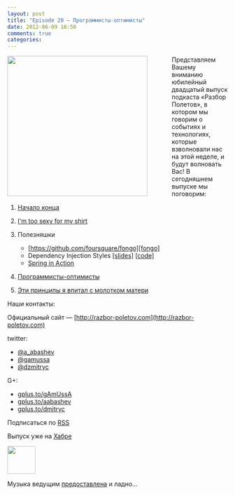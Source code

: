 ```yaml
---
layout: post
title: "Episode 20 — Программисты-оптимисты"
date: 2012-06-09 16:50
comments: true
categories: 
---
```


<a href="https://lh6.googleusercontent.com/-E9NizWkWsBk/T7PpJBkhIEI/AAAAAAAAIN8/NbFPu__zcpg/s542/12+-+1" imageanchor="1" style="clear: left; float: left; margin-bottom: 1em; margin-right: 2em; padding-right: 2em"><img border="0" height="320" src="https://lh6.googleusercontent.com/-E9NizWkWsBk/T7PpJBkhIEI/AAAAAAAAIN8/NbFPu__zcpg/s320/12+-+1" width="320" /></a>

Представляем Вашему вниманию юбилейный двадцатый выпуск подкаста «Разбор Полетов», в котором мы говорим о событиях и технологиях, которые взволновали нас на этой неделе, и будут волновать Вас!
В сегодняшнем выпуске мы поговорим:

1. [Начало конца][deadend]

2. [I'm too sexy for my shirt][lambda]

3. Полезняшки
	* [https://github.com/foursquare/fongo][fongo]
	* Dependency Injection Styles [\[slides\]][distyles] [\[code\]][distyles_2]
	* [Spring in Action](http://www.manning.com/walls4/)

4. [Программисты-оптимисты][optimist]

5. [Эти принципы я впитал с молотком матери][principles]

Наши контакты:

Официальный сайт — [http://razbor-poletov.com](http://razbor-poletov.com)

twitter: 

 * [@a_abashev](https://twitter.com/#!/a_abashev) 
 * [@gamussa](https://twitter.com/#!/gamussa)
 * [@dzmitryc](https://twitter.com/#!/dzmitryc)

G+:

 * [gplus.to/gAmUssA](http://gplus.to/gAmUssA) 
 * [gplus.to/aabashev](http://gplus.to/aabashev) 
 * [gplus.to/dmitryc](http://gplus.to/dmitryc)

<!-- player goes here-->
<audio preload="none">
  <source src="http://traffic.libsyn.com/razborpoletov/razbor_20.mp3" type="audio/mp3" />
  Your browser does not support the audio tag.
</audio>

Подписаться по [RSS](http://feeds.feedburner.com/razbor-podcast)

Выпуск уже на [Хабре](http://habrahabr.ru/post/145587/)

<a href="http://traffic.libsyn.com/razborpoletov/razbor_20.mp3" imageanchor="1" style="clear: left; margin-bottom: 1em; margin-left: auto; margin-right: 2em;"><img border="0" height="64" src="http://2.bp.blogspot.com/-qkfh8Q--dks/T0gixAMzuII/AAAAAAAAHD0/O5LbF3vvBNQ/s200/1330127522_mp3.png" width="64" /></a>

Музыка ведущим [предоставлена](http://www.audiobank.fm/single-music/27/111/More-And-Less/) и ладно...

[optimist]: http://swizec.com/blog/programmers-are-optimists/swizec/4509
[principles]: http://net.tutsplus.com/tutorials/tools-and-tips/3-key-software-principles-you-must-understand/
[distyles]:http://cbeams.github.com/distyles/
[distyles_2]: https://github.com/cbeams/distyles
[fongo]:https://github.com/foursquare/fongo
[lambda]:http://tataryn.net/2011/11/java8-lambda-expressions-perhaps-not-as-sexy-as-intended/
[deadend]:http://habrahabr.ru/post/144110/


